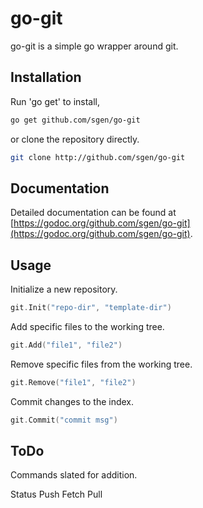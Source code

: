 go-git
================================================================================

go-git is a simple go wrapper around git.

Installation
--------------------------------------------------------------------------------

Run 'go get' to install,
```bash
go get github.com/sgen/go-git
```

or clone the repository directly.
```bash
git clone http://github.com/sgen/go-git
```

Documentation
--------------------------------------------------------------------------------

Detailed documentation can be found at [https://godoc.org/github.com/sgen/go-git](https://godoc.org/github.com/sgen/go-git).


Usage
--------------------------------------------------------------------------------

Initialize a new repository.
```go
git.Init("repo-dir", "template-dir")
```

Add specific files to the working tree.
```go
git.Add("file1", "file2")
```

Remove specific files from the working tree.
```go
git.Remove("file1", "file2")
```

Commit changes to the index.
```go
git.Commit("commit msg")
```

ToDo
--------------------------------------------------------------------------------

Commands slated for addition.

Status
Push
Fetch
Pull